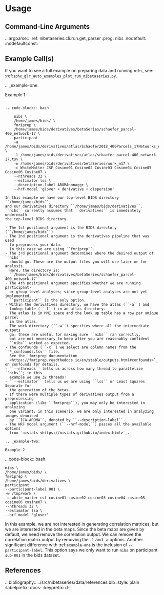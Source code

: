 
# Usage


Command-Line Arguments
----------------------

.. argparse::
   :ref: nibetaseries.cli.run.get_parser
   :prog: nibs
   :nodefault:
   :nodefaultconst:

Example Call(s)
---------------

If you want to see a full example on preparing data and running ``nibs``, see:
:ref:`sphx_glr_auto_examples_plot_run_nibetaseries.py`.

.. _example-one:

Example 1
~~~~~~~~~

.. code-block:: bash

    nibs \
    /home/james/bids/ \
    fmriprep \
    /home/james/bids/derivatives/betaSeries/schaefer_parcel-400_network-17 \
    participant
    -a /home/james/bids/derivatives/atlas/Schaefer2018_400Parcels_17Networks_order_FSLMNI152_2mm.nii.gz \
    -l /home/james/bids/derivatives/atlas/schaefer_parcel-400_network-17.tsv \
    -w /home/james/bids/derivatives/betaSeries/work_n17 \
    -c WhiteMatter CSF Cosine01 Cosine02 Cosine03 Cosine04 Cosine05 Cosine06 Cosine07 \
    --nthreads 32 \
    --estimator lss \
    --description-label AROMAnonaggr \
    --hrf-model 'glover + derivative + dispersion'

In this example we have our top-level BIDS directory ``/home/james/bids``,
and our derivatives directory ``/home/james/bids/derivatives``.
``nibs`` currently assumes that ``derivatives`` is immediately underneath
the top-level BIDS directory.

- The 1st positional argument is the BIDS directory (``/home/james/bids``)
- The 2nd positional argument is the derivatives pipeline that was used
  to preprocess your data.
  In this case we are using ``fmriprep``.
- The 3rd positional argument determines where the desired output of ``nibs``
  should go. These are the output files you will use later on for analysis.
  Here, the directory is:
  ``/home/james/bids/derivatives/betaSeries/schaefer_parcel-400_network-17``
- The 4th positional argument specifies whether we are running participant-
  or group-level analyses; since group-level analyses are not yet implemented,
  ``participant`` is the only option.
- Within the derivatives directory, we have the atlas (``-a``) and
  lookup table (``-l``) in an atlas directory.
  The atlas is in MNI space and the look up table has a row per unique parcel
  in the atlas.
- The work directory (``-w``) specifies where all the intermediate outputs
  go; these are useful for making sure ``nibs`` ran correctly,
  but are not necessary to keep after you are reasonably confident
  ``nibs`` worked as expected.
- The confounds (``-c``) we select are column names from the ``*_confounds.tsv`` file.
  See the `fmriprep documentation
  <https://fmriprep.readthedocs.io/en/stable/outputs.html#confounds>`_ on confounds for details.
- ``--nthreads`` tells us across how many thread to parallelize ``nibs``; in this
  example we use 32 threads!
- ``--estimator`` tells us we are using ``lss`` or Least Squares Separate for
  the generation of the betas.
- If there were multiple types of derivatives output from a preprocessing
  application (like ``fmriprep``), you may only be interested in analyzing
  one variant; in this scenerio, we are only interested in analyzing images denoised
  by ``ICA-AROMA``, denoted by ``--description-label``.
- The HRF model argument (``--hrf-model``) passes all the available options
  from `nistats <https://nistats.github.io/index.html>`_.

.. _example-two:

Example 2
~~~~~~~~~

.. code-block:: bash

    nibs \
    /home/james/bids/ \
    fmriprep \
    /home/james/bids/derivatives \
    participant
    --participant-label 001 \
    -w /tmp/work \
    -c white_matter csf cosine01 cosine02 cosine03 cosine04 cosine05 cosine06 cosine07 \
    --nthreads 32 \
    --estimator lsa \
    --hrf-model 'glover'

In this example, we are not interested in generating correlation matrices, but
we are interested in the beta maps.
Since the beta maps are given by default, we need remove the correlation output.
We can remove the correlation matrix output by removing the ``-l`` and ``-a`` options.
Another significant difference with :ref:`example-one` is the inclusion of ``--participant-label``.
This option says we only want to run ``nibs`` on participant ``sub-001`` in the bids dataset.




References
----------

.. bibliography:: ../src/nibetaseries/data/references.bib
    :style: plain
    :labelprefix: docs-
    :keyprefix: d-
